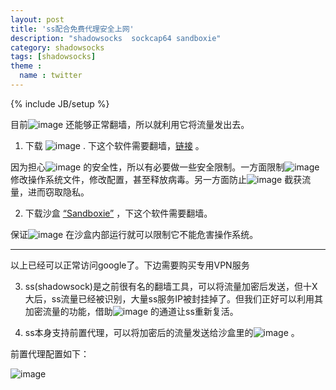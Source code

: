 ```yaml
---
layout: post
title: 'ss配合免费代理安全上网'
description: "shadowsocks  sockcap64 sandboxie"
category: shadowsocks
tags: [shadowsocks]
theme :
  name : twitter
---
```

{% include JB/setup %}


目前![image]( https://user-images.githubusercontent.com/7598107/33017437-49b81630-ce2d-11e7-9688-a76f476b7aa1.png) 还能够正常翻墙，所以就利用它将流量发出去。

1. 下载 ![image]( https://user-images.githubusercontent.com/7598107/33017437-49b81630-ce2d-11e7-9688-a76f476b7aa1.png ) . 下这个软件需要翻墙，[链接](https://goo.gl/paVsDz) 。

因为担心![image]( https://user-images.githubusercontent.com/7598107/33017437-49b81630-ce2d-11e7-9688-a76f476b7aa1.png) 的安全性，所以有必要做一些安全限制。一方面限制![image]( https://user-images.githubusercontent.com/7598107/33017437-49b81630-ce2d-11e7-9688-a76f476b7aa1.png) 修改操作系统文件，修改配置，甚至释放病毒。另一方面防止![image]( https://user-images.githubusercontent.com/7598107/33017437-49b81630-ce2d-11e7-9688-a76f476b7aa1.png) 截获流量，进而窃取隐私。

2. 下载沙盒 [“Sandboxie”](https://www.sandboxie.com/) ，下这个软件需要翻墙。

保证![image]( https://user-images.githubusercontent.com/7598107/33017437-49b81630-ce2d-11e7-9688-a76f476b7aa1.png) 在沙盒内部运行就可以限制它不能危害操作系统。

-----------

以上已经可以正常访问google了。下边需要购买专用VPN服务

3. ss(shadowsock)是之前很有名的翻墙工具，可以将流量加密后发送，但十X大后，ss流量已经被识别，大量ss服务IP被封挂掉了。但我们正好可以利用其加密流量的功能，借助![image]( https://user-images.githubusercontent.com/7598107/33017437-49b81630-ce2d-11e7-9688-a76f476b7aa1.png) 的通道让ss重新复活。

4.  ss本身支持前置代理，可以将加密后的流量发送给沙盒里的![image]( https://user-images.githubusercontent.com/7598107/33017437-49b81630-ce2d-11e7-9688-a76f476b7aa1.png) 。

前置代理配置如下：

![image](https://user-images.githubusercontent.com/7598107/36081683-244d42c0-0fdd-11e8-9eca-1de43711755d.png)

